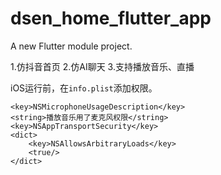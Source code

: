 # dsen_home_flutter_app

A new Flutter module project.

1.仿抖音首页
2.仿AI聊天
3.支持播放音乐、直播


iOS运行前，在`info.plist`添加权限。
```
<key>NSMicrophoneUsageDescription</key>
<string>播放音乐用了麦克风权限</string>
<key>NSAppTransportSecurity</key>
<dict>
    <key>NSAllowsArbitraryLoads</key>
    <true/>
</dict>
```